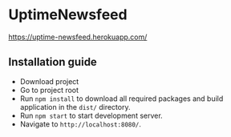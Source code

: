 # UptimeNewsfeed

https://uptime-newsfeed.herokuapp.com/

## Installation guide

* Download project
* Go to project root
* Run `npm install` to download all required packages and build application in the `dist/` directory. 
* Run `npm start` to start development server.
* Navigate to `http://localhost:8080/`. 
